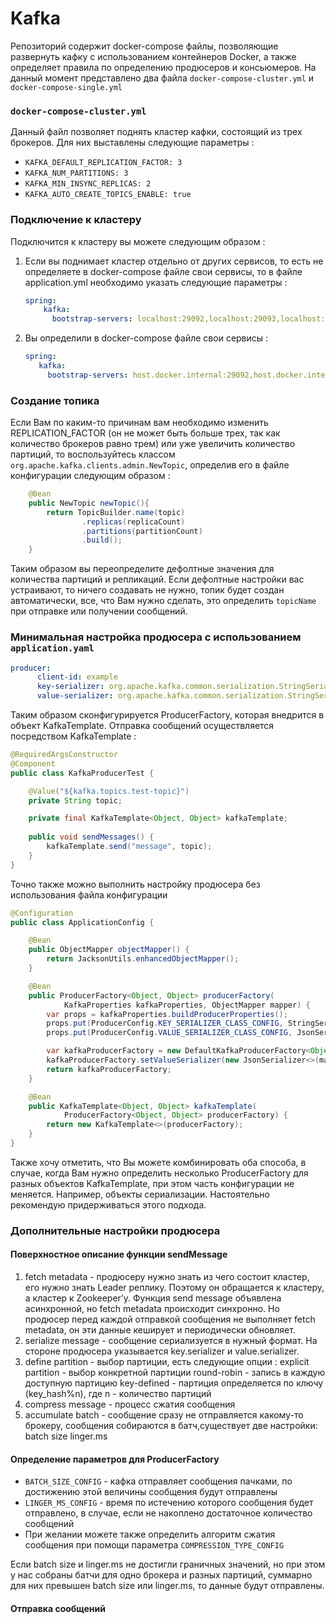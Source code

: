 # Kafka

Репозиторий содержит docker-compose файлы, позволяющие развернуть кафку с использованием контейнеров Docker, а также определяет правила по определению продюсеров и консьюмеров.
На данный момент представлено два файла `docker-compose-cluster.yml` и `docker-compose-single.yml`
### `docker-compose-cluster.yml`
Данный файл позволяет поднять кластер кафки, состоящий из трех брокеров. 
Для них выставлены следующие параметры :
 - `KAFKA_DEFAULT_REPLICATION_FACTOR: 3`
 - `KAFKA_NUM_PARTITIONS: 3` 
 - `KAFKA_MIN_INSYNC_REPLICAS: 2` 
 - `KAFKA_AUTO_CREATE_TOPICS_ENABLE: true`
### Подключение к кластеру
Подключится к кластеру вы можете следующим образом : 
 1. Если вы поднимает кластер отдельно от других сервисов, то есть не определяете в docker-compose файле свои сервисы, то в файле application.yml необходимо указать следующие параметры : 
    ```yaml
    spring:
        kafka:
          bootstrap-servers: localhost:29092,localhost:29093,localhost:29094
    ```
 2. Вы определили в docker-compose файле свои сервисы :
     ``` yaml
    spring:
        kafka:
          bootstrap-servers: host.docker.internal:29092,host.docker.internal:29093,host.docker.internal:29094
    ```
### Cоздание топика
Если Вам по каким-то причинам вам необходимо изменить REPLICATION_FACTOR (он не может быть больше трех, так как количество брокеров равно трем) или уже увеличить количество партиций, то воспользуйтесь 
классом `org.apache.kafka.clients.admin.NewTopic`, определив его в файле конфигурации следующим образом :
```java
    @Bean
    public NewTopic newTopic(){
        return TopicBuilder.name(topic)
                .replicas(replicaCount)
                .partitions(partitionCount)
                .build();
    }
```
Таким образом вы переопределите дефолтные значения для количества партиций и репликаций.
Если дефолтные настройки вас устраивают, то ничего создавать не нужно, топик будет создан автоматически, все, что Вам нужно сделать,
это определить `topicName` при отправке или получении сообщений.
### Минимальная настройка продюсера c использованием `application.yaml`
```yaml
producer:
      client-id: example
      key-serializer: org.apache.kafka.common.serialization.StringSerializer
      value-serializer: org.apache.kafka.common.serialization.StringSerializer
```
Таким образом сконфигурируется ProducerFactory, которая внедрится в объект KafkaTemplate. Отправка сообщений осуществляется посредством KafkaTemplate :
```java
@RequiredArgsConstructor
@Component
public class KafkaProducerTest {

    @Value("${kafka.topics.test-topic}")
    private String topic;

    private final KafkaTemplate<Object, Object> kafkaTemplate;
    
    public void sendMessages() {
        kafkaTemplate.send("message", topic);
    }
}
```
Точно также можно выполнить настройку продюсера без использования файла конфигурации
```java
@Configuration
public class ApplicationConfig {

    @Bean
    public ObjectMapper objectMapper() {
        return JacksonUtils.enhancedObjectMapper();
    }

    @Bean
    public ProducerFactory<Object, Object> producerFactory(
            KafkaProperties kafkaProperties, ObjectMapper mapper) {
        var props = kafkaProperties.buildProducerProperties();
        props.put(ProducerConfig.KEY_SERIALIZER_CLASS_CONFIG, StringSerializer.class);
        props.put(ProducerConfig.VALUE_SERIALIZER_CLASS_CONFIG, JsonSerializer.class);

        var kafkaProducerFactory = new DefaultKafkaProducerFactory<Object, Object>(props);
        kafkaProducerFactory.setValueSerializer(new JsonSerializer<>(mapper));
        return kafkaProducerFactory;
    }

    @Bean
    public KafkaTemplate<Object, Object> kafkaTemplate(
            ProducerFactory<Object, Object> producerFactory) {
        return new KafkaTemplate<>(producerFactory);
    }
}
```
Также хочу отметить, что Вы можете комбинировать оба способа, в случае, когда Вам нужно определить несколько ProducerFactory для разных объектов KafkaTemplate, 
при этом часть конфигурации не меняется. Например, объекты сериализации. Настоятельно рекомендую придерживаться этого подхода.

### Дополнительные настройки продюсера
#### Поверхностное описание функции sendMessage
1. fetch metadata - продюсеру нужно знать из чего состоит кластер, его нужно знать Leader реплику. Поэтому он обращается к кластеру, а кластер к Zookeeper’у. Функция send message объявлена асинхронной, но fetch metadata происходит синхронно. Но продюсер перед каждой отправкой сообщения не выполняет fetch metadata, он эти данные кеширует и периодически обновляет.
2. serialize message - сообщение сериализуется в нужный формат. На стороне продюсера указывается key.serializer и value.serializer.
3. define partition - выбор партиции, есть следующие опции :
explicit partition - выбор конкретной партиции
round-robin - запись в каждую доступную партицию
key-defined - партиция определяется по ключу (key_hash%n), где n - количество партиций
4. compress message - процесс сжатия сообщения
5. accumulate batch - сообщение сразу не отправляется какому-то брокеру, сообщения собираются в батч,существует две настройки:
batch size
linger.ms
#### Определение параметров для ProducerFactory
- `BATCH_SIZE_CONFIG` - кафка отправляет сообщения пачками, по достижению этой величины сообщения будут отправлены
- `LINGER_MS_CONFIG` - время по истечению которого сообщения будет отправлено, в случае, если не накоплено достаточное количество сообщений
- При желании можете также определить алгоритм сжатия сообщения при помощи параметра `COMPRESSION_TYPE_CONFIG` 

Если batch size и linger.ms не достигли граничных значений, но при этом у нас собраны батчи для одно брокера и разных партиций, суммарно для них превышен batch size или linger.ms, то данные будут отправлены.
#### Отправка сообщений 
 

